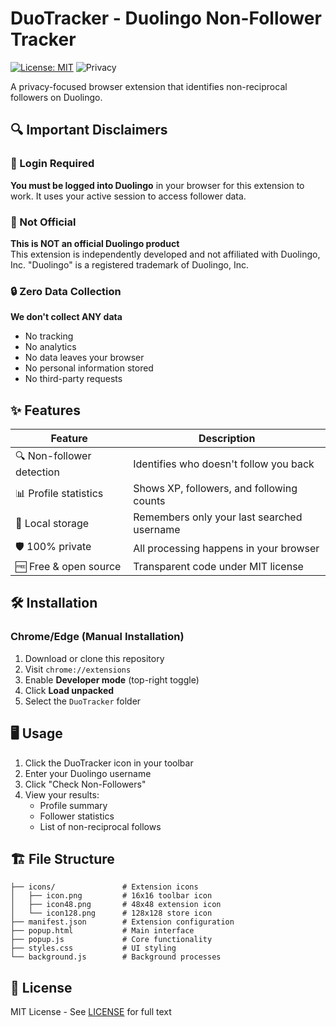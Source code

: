 # DuoTracker - Duolingo Non-Follower Tracker

[![License: MIT](https://img.shields.io/badge/License-MIT-yellow.svg)](https://opensource.org/licenses/MIT) 
![Privacy](https://img.shields.io/badge/Privacy-100%25_local_processing-blue)

A privacy-focused browser extension that identifies non-reciprocal followers on Duolingo.

## 🔍 Important Disclaimers

### 🔑 Login Required
**You must be logged into Duolingo** in your browser for this extension to work. It uses your active session to access follower data.

### 🚫 Not Official
**This is NOT an official Duolingo product**  
This extension is independently developed and not affiliated with Duolingo, Inc. "Duolingo" is a registered trademark of Duolingo, Inc.

### 🔒 Zero Data Collection
**We don't collect ANY data**  
- No tracking
- No analytics
- No data leaves your browser
- No personal information stored
- No third-party requests

## ✨ Features

| Feature | Description |
|---------|-------------|
| 🔍 Non-follower detection | Identifies who doesn't follow you back |
| 📊 Profile statistics | Shows XP, followers, and following counts |
| 💾 Local storage | Remembers only your last searched username |
| 🛡️ 100% private | All processing happens in your browser |
| 🆓 Free & open source | Transparent code under MIT license |

## 🛠️ Installation

### Chrome/Edge (Manual Installation)
1. Download or clone this repository
2. Visit `chrome://extensions`
3. Enable **Developer mode** (top-right toggle)
4. Click **Load unpacked**
5. Select the `DuoTracker` folder

## 🖥️ Usage
1. Click the DuoTracker icon in your toolbar
2. Enter your Duolingo username
3. Click "Check Non-Followers"
4. View your results:
   - Profile summary
   - Follower statistics
   - List of non-reciprocal follows

## 🏗️ File Structure
```DuoTracker/
├── icons/               # Extension icons
│   ├── icon.png         # 16x16 toolbar icon
│   ├── icon48.png       # 48x48 extension icon
│   └── icon128.png      # 128x128 store icon
├── manifest.json        # Extension configuration
├── popup.html           # Main interface
├── popup.js             # Core functionality
├── styles.css           # UI styling
└── background.js        # Background processes
```

## 📄 License
MIT License - See [LICENSE](LICENSE) for full text